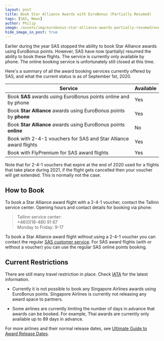 ```yaml
---
layout: post
title: Book Star Alliance Awards with EuroBonus (Partially Resumed)
tags: [SAS, News]
author: Philip
image: /assets/img/eurobonus-star-alliance-awards-partially-resumed/overview.png
hide_image_in_post: true
---
```


Earlier during the year SAS stopped the ability to book Star Alliance awards using EuroBonus points. However, SAS have now (partially) resumed the ability to book these flights. The service is currently only available by phone. The online booking service is unfortunately still closed at this time.

Here's a summary of all the award booking services currently offered by SAS, and what the current status is as of September 1st, 2020.

|Service|Available|
|--|--|
| Book **SAS** awards using EuroBonus points online and by phone | Yes |
| Book **Star Alliance** awards using EuroBonus points by **phone** | Yes |
| Book **Star Alliance** awards using EuroBonus points **online** | No |
| Book with 2-4-1 vouchers for SAS and Star Alliance award flights| Yes |
| Book with FlyPremium for SAS award flights | Yes |

Note that for 2-4-1 vouchers that expire at the end of 2020 used for a flights that take place during 2021, if the flight gets cancelled then your voucher will get extended. This is normally not the case.

## How to Book
To book a Star Alliance award flight with a 2-4-1 voucher, contact the Tallinn service center. Opening hours and contact details for booking via phone:

> Tallinn service center:  
+46(0)18-480 91 67  
Monday to Friday: 9-17

To book a Star Alliance award flight without using a 2-4-1 voucher you can contact the regular [SAS customer service](https://www.flysas.com/en/customer-service/contact/). For SAS award flights (with or without a voucher) you can use the regular SAS online points booking.

## Current Restrictions
There are still many travel restriction in place. Check [IATA](https://www.iatatravelcentre.com/international-travel-document-news/1580226297.htm) for the latest information.

- Currently it is not possible to book any Singapore Airlines awards using EuroBonus points. Singapore Airlines is currently not releasing any award space to partners.

- Some airlines are currently limiting the number of days in advance that awards can be booked. For example, Thai awards are currently only available up to 89 days in advance.

For more airlines and their normal release dates, see [Ultimate Guide to Award Release Dates](https://blog.awardfares.com/ultimate-guide-to-award-release-dates/).
